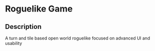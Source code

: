 # Roguelike Game
## Description
A turn and tile based open world roguelike focused on advanced UI and usability
